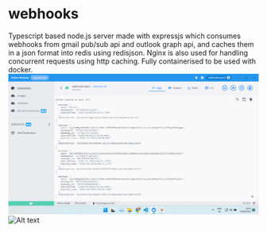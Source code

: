 # webhooks
Typescript based node.js server made with expressjs which consumes webhooks from gmail pub/sub api and outlook graph api, and caches them in a json format into redis using redisjson.
Nginx is also used for handling concurrent requests using http caching. 
Fully containerised to be used with docker.
![Alt text](docker.png "DOCKER LOGS")
![Alt text](rediscommander.png "REDIS-COMMANDER")
